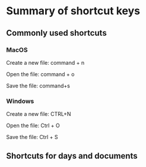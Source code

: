 # Summary of shortcut keys

## Commonly used shortcuts

### MacOS

Create a new file: command + n 

Open the file: command + o 

Save the file: command+s 

### Windows

Create a new file: CTRL+N 

Open the file: Ctrl + O 

Save the file: Ctrl + S 

## Shortcuts for days and documents